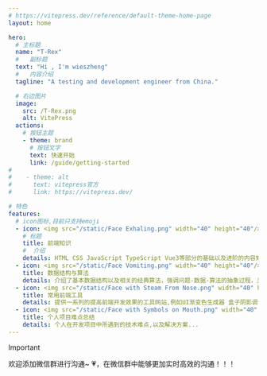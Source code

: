 ```yaml
---
# https://vitepress.dev/reference/default-theme-home-page
layout: home

hero:
  # 主标题
  name: "T-Rex"
  #   副标题
  text: "Hi , I'm wieszheng"
  #   内容介绍
  tagline: "A testing and development engineer from China."

  # 右边图片
  image:
    src: /T-Rex.png
    alt: VitePress
  actions:
    # 按钮主题
    - theme: brand
      # 按钮文字
      text: 快速开始
      link: /guide/getting-started
#      
#    - theme: alt
#      text: vitepress官方
#      link: https://vitepress.dev/

# 特色
features:
  # icon图标,目前只支持emoji
  - icon: <img src="/static/Face Exhaling.png" width="40" height="40"/>
    # 标题
    title: 前端知识
    #  介绍
    details: HTML CSS JavaScript TypeScript Vue3等部分的基础以及进阶的内容知识点,整合自己以及别人的资料
  - icon: <img src="/static/Face Vomiting.png" width="40" height="40"/>
    title: 数据结构与算法
    details: 介绍了基本数据结构以及相关的经典算法，强调问题-数据-算法的抽象过程，关注数据结构与算法的时间空间效率，培养编写出高效程序从而解决实际问题的综合能力。
  - icon: <img src="/static/Face with Steam From Nose.png" width="40" height="40"/>
    title: 常用前端工具
    details: 提供一系列的提高前端开发效果的工具网站,例如UI渐变色生成器 盒子阴影调试 Flex Grid 布局调试 包括常用的图标库...
  - icon: <img src="/static/Face with Symbols on Mouth.png" width="40" height="40"/>
    title: 个人项目难点总结
    details: 个人在开发项目中所遇到的技术难点,以及解决方案...
---
```


> [!IMPORTANT]
>
> 欢迎添加微信群进行沟通~ 💗，在微信群中能够更加实时高效的沟通！！！

<script setup lang="ts">
  import { onMounted } from 'vue'
  import { fetchVersion } from '.vitepress/theme/fetchVersion'
 
  onMounted(() => {
    fetchVersion()
  })
</script>
